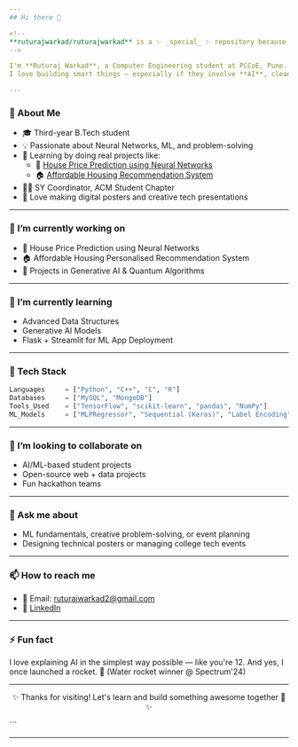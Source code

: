 ```yaml
---
## Hi there 👋

<!--
**ruturajwarkad/ruturajwarkad** is a ✨ _special_ ✨ repository because its `README.md` (this file) appears on your GitHub profile.
-->

I'm **Ruturaj Warkad**, a Computer Engineering student at PCCoE, Pune.  
I love building smart things — especially if they involve **AI**, clean UI, or solving real-world problems.

---
```


### 🚀 About Me

- 🎓 Third-year B.Tech student  
- 💡 Passionate about Neural Networks, ML, and problem-solving  
- 🧠 Learning by doing real projects like:  
  - 🔮 [House Price Prediction using Neural Networks](https://github.com/your-username/House-Price-Prediction-using-Neural-Network)  
  - 🏠 [Affordable Housing Recommendation System](https://github.com/your-username/Affordable-Housing-Personalised-Recommendation-System)  
- 👨‍💼 SY Coordinator, ACM Student Chapter  
- 🎨 Love making digital posters and creative tech presentations

---

### 🔭 I’m currently working on

- 🧠 House Price Prediction using Neural Networks  
- 🏠 Affordable Housing Personalised Recommendation System  
- 🎯 Projects in Generative AI & Quantum Algorithms  

---

### 🌱 I’m currently learning

- Advanced Data Structures  
- Generative AI Models  
- Flask + Streamlit for ML App Deployment  

---

### 🧰 Tech Stack

```python
Languages     = ["Python", "C++", "C", "R"]
Databases     = ["MySQL", "MongoDB"]
Tools_Used    = ["TensorFlow", "scikit-learn", "pandas", "NumPy"]
ML_Models     = ["MLPRegressor", "Sequential (Keras)", "Label Encoding"]
````

---

### 👯 I’m looking to collaborate on

* AI/ML-based student projects
* Open-source web + data projects
* Fun hackathon teams

---

### 💬 Ask me about

* ML fundamentals, creative problem-solving, or event planning
* Designing technical posters or managing college tech events

---

### 📫 How to reach me

* 📧 Email: [ruturajwarkad2@gmail.com](mailto:ruturajwarkad2@gmail.com)
* 💼 [LinkedIn](https://www.linkedin.com/in/ruturaj-warkad/)

---

### ⚡ Fun fact

I love explaining AI in the simplest way possible — like you're 12.
And yes, I once launched a rocket. 🚀 (Water rocket winner @ Spectrum'24)

---

<p align="center">✨ Thanks for visiting! Let's learn and build something awesome together 🤝 ✨</p>
```

---
